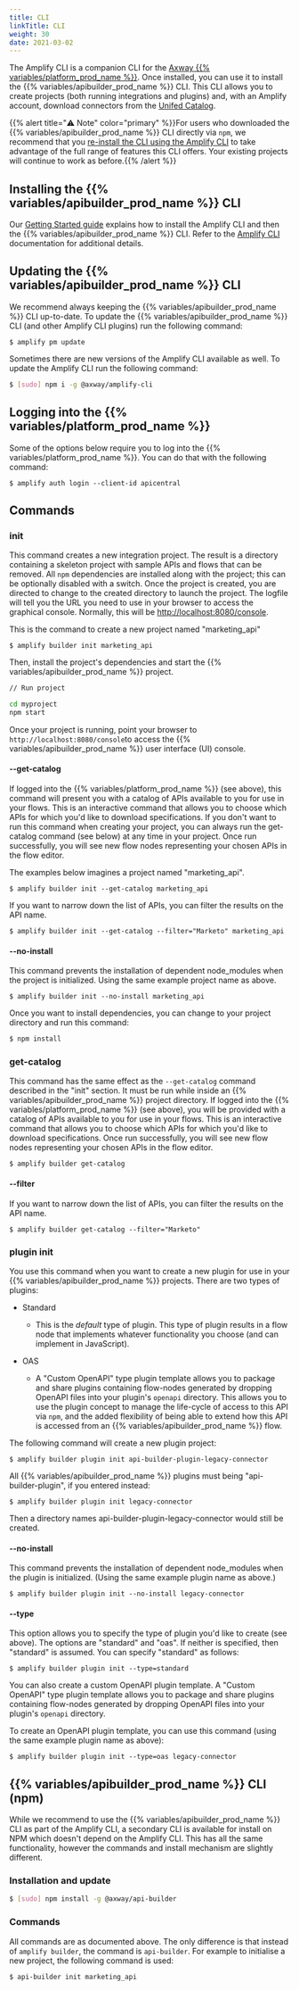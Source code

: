 ```yaml
---
title: CLI
linkTitle: CLI
weight: 30
date: 2021-03-02
---
```


The Amplify CLI is a companion CLI for the [Axway {{% variables/platform_prod_name %}}](https://docs.axway.com/category/platform). Once installed, you can use it to install the {{% variables/apibuilder_prod_name %}} CLI. This CLI allows you to create projects (both running integrations and plugins) and, with an Amplify account, download connectors from the [Unifed Catalog](https://docs.axway.com/bundle/axway-open-docs/page/docs/catalog/index.html).

{{% alert title="⚠️ Note" color="primary" %}}For users who downloaded the {{% variables/apibuilder_prod_name %}} CLI directly via `npm`, we recommend that you [re-install the CLI using the Amplify CLI](/docs/getting_started_with_api_builder/) to take advantage of the full range of features this CLI offers. Your existing projects will continue to work as before.{{% /alert %}}

## Installing the {{% variables/apibuilder_prod_name %}} CLI

Our [Getting Started guide](https://docs.axway.com/bundle/API_Builder_4x_allOS_en/page/api_builder_getting_started_guide.html) explains how to install the Amplify CLI and then the {{% variables/apibuilder_prod_name %}} CLI. Refer to the [Amplify CLI](https://docs.axway.com/bundle/Amplify_CLI_allOS_en/page/amplify_cli_quick_start.html) documentation for additional details.

## Updating the {{% variables/apibuilder_prod_name %}} CLI

We recommend always keeping the {{% variables/apibuilder_prod_name %}} CLI up-to-date. To update the {{% variables/apibuilder_prod_name %}} CLI (and other Amplify CLI plugins) run the following command:

```
$ amplify pm update
```

Sometimes there are new versions of the Amplify CLI available as well. To update the Amplify CLI run the following command:

```bash
$ [sudo] npm i -g @axway/amplify-cli
```

## Logging into the {{% variables/platform_prod_name %}}

Some of the options below require you to log into the {{% variables/platform_prod_name %}}. You can do that with the following command:

```
$ amplify auth login --client-id apicentral
```

## Commands

### init

This command creates a new integration project. The result is a directory containing a skeleton project with sample APIs and flows that can be removed. All `npm` dependencies are installed along with the project; this can be optionally disabled with a switch. Once the project is created, you are directed to change to the created directory to launch the project. The logfile will tell you the URL you need to use in your browser to access the graphical console. Normally, this will be [http://localhost:8080/console](http://localhost:8080/console).

This is the command to create a new project named "marketing_api"

`$ amplify builder init marketing_api`

Then, install the project's dependencies and start the {{% variables/apibuilder_prod_name %}} project.

```bash
// Run project

cd myproject
npm start
```

Once your project is running, point your browser to `http://localhost:8080/console`to access the {{% variables/apibuilder_prod_name %}} user interface (UI) console.

#### \--get-catalog

If logged into the {{% variables/platform_prod_name %}} (see above), this command will present you with a catalog of APIs available to you for use in your flows. This is an interactive command that allows you to choose which APIs for which you'd like to download specifications. If you don't want to run this command when creating your project, you can always run the get-catalog command (see below) at any time in your project. Once run successfully, you will see new flow nodes representing your chosen APIs in the flow editor.

The examples below imagines a project named "marketing_api".

```
$ amplify builder init --get-catalog marketing_api
```

If you want to narrow down the list of APIs, you can filter the results on the API name.

```
$ amplify builder init --get-catalog --filter="Marketo" marketing_api
```

#### \--no-install

This command prevents the installation of dependent node_modules when the project is initialized. Using the same example project name as above.

```
$ amplify builder init --no-install marketing_api
```

Once you want to install dependencies, you can change to your project directory and run this command:

```bash
$ npm install
```

### get-catalog

This command has the same effect as the `--get-catalog` command described in the "init" section. It must be run while inside an {{% variables/apibuilder_prod_name %}} project directory. If logged into the {{% variables/platform_prod_name %}} (see above), you will be provided with a catalog of APIs available to you for use in your flows. This is an interactive command that allows you to choose which APIs for which you'd like to download specifications. Once run successfully, you will see new flow nodes representing your chosen APIs in the flow editor.

```
$ amplify builder get-catalog
```

#### \--filter

If you want to narrow down the list of APIs, you can filter the results on the API name.

```
$ amplify builder get-catalog --filter="Marketo"
```

### plugin init

You use this command when you want to create a new plugin for use in your {{% variables/apibuilder_prod_name %}} projects. There are two types of plugins:

* Standard

    * This is the _default_ type of plugin. This type of plugin results in a flow node that implements whatever functionality you choose (and can implement in JavaScript).

* OAS

    * A "Custom OpenAPI" type plugin template allows you to package and share plugins containing flow-nodes generated by dropping OpenAPI files into your plugin's `openapi` directory. This allows you to use the plugin concept to manage the life-cycle of access to this API via `npm`, and the added flexibility of being able to extend how this API is accessed from an {{% variables/apibuilder_prod_name %}} flow.

The following command will create a new plugin project:

```
$ amplify builder plugin init api-builder-plugin-legacy-connector
```

All {{% variables/apibuilder_prod_name %}} plugins must being "api-builder-plugin", if you entered instead:

`$ amplify builder plugin init legacy-connector`

Then a directory names api-builder-plugin-legacy-connector would still be created.

#### \--no-install

This command prevents the installation of dependent node_modules when the plugin is initialized. (Using the same example plugin name as above.)

```
$ amplify builder plugin init --no-install legacy-connector
```

#### \--type

This option allows you to specify the type of plugin you'd like to create (see above). The options are "standard" and "oas". If neither is specified, then "standard" is assumed. You can specify "standard" as follows:

```
$ amplify builder plugin init --type=standard
```

You can also create a custom OpenAPI plugin template. A "Custom OpenAPI" type plugin template allows you to package and share plugins containing flow-nodes generated by dropping OpenAPI files into your plugin's `openapi` directory.

To create an OpenAPI plugin template, you can use this command (using the same example plugin name as above):

```
$ amplify builder plugin init --type=oas legacy-connector
```

## {{% variables/apibuilder_prod_name %}} CLI (npm)

While we recommend to use the {{% variables/apibuilder_prod_name %}} CLI as part of the Amplify CLI, a secondary CLI is available for install on NPM which doesn't depend on the Amplify CLI. This has all the same functionality, however the commands and install mechanism are slightly different.

### Installation and update

```bash
$ [sudo] npm install -g @axway/api-builder
```

### Commands

All commands are as documented above. The only difference is that instead of `amplify builder`, the command is `api-builder`. For example to initialise a new project, the following command is used:

```
$ api-builder init marketing_api
```
